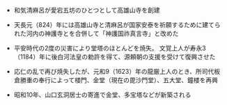 - 和気清麻呂が愛宕五坊のひとつとして高雄山寺を創建

- 天長元（824）年には高雄山寺と清麻呂が国家安泰を祈願するために建てられた河内の神護寺とを合併して「神護国祚真言寺」と改めた

- 平安時代の2度の災害により堂塔のほとんどを焼失。
文覚上人が寿永3（1184）年に後白河法皇の勅許を得て、源頼朝の支援を受けて復興させた

- 応仁の乱で再び焼失したが、元和9（1623）年の龍厳上人のとき、所司代板倉勝重の奉行によって楼門、金堂（現在の毘沙門堂）、五大堂、鐘楼を再興

- 昭和10年、山口玄洞居士の寄進で金堂、多宝塔などが新築される
